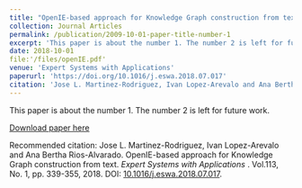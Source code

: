 ```yaml
---
title: "OpenIE-based approach for Knowledge Graph construction from text"
collection: Journal Articles
permalink: /publication/2009-10-01-paper-title-number-1
excerpt: 'This paper is about the number 1. The number 2 is left for future work.'
date: 2018-10-01
file:'/files/openIE.pdf'
venue: 'Expert Systems with Applications'
paperurl: 'https://doi.org/10.1016/j.eswa.2018.07.017'
citation: 'Jose L. Martinez-Rodriguez, Ivan Lopez-Arevalo and Ana Bertha Rios-Alvarado. &quot;OpenIE-based approach for Knowledge Graph construction from text&quot;.  <i>Expert Systems with Applications </i>. Vol.113, No. 1, pp. 339-355, 2018. DOI: [10.1016/j.eswa.2018.07.017](https://doi.org/10.1016/j.eswa.2018.07.017).'
---
```

This paper is about the number 1. The number 2 is left for future work.

[Download paper here](/files/openIE.pdf)

Recommended citation: Jose L. Martinez-Rodriguez, Ivan Lopez-Arevalo and Ana Bertha Rios-Alvarado. OpenIE-based approach for Knowledge Graph construction from text.  <i>Expert Systems with Applications </i>. Vol.113, No. 1, pp. 339-355, 2018. DOI: [10.1016/j.eswa.2018.07.017](https://doi.org/10.1016/j.eswa.2018.07.017). 

